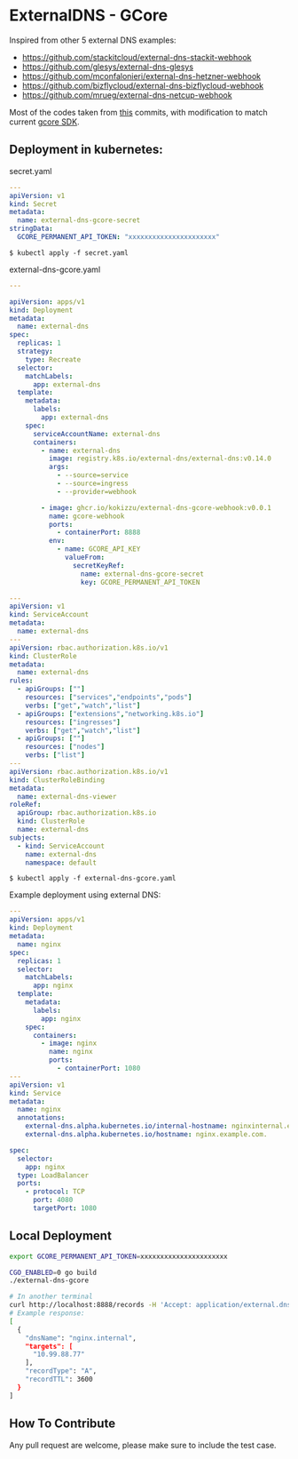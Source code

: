 
# ExternalDNS - GCore

Inspired from other 5 external DNS examples:
- https://github.com/stackitcloud/external-dns-stackit-webhook
- https://github.com/glesys/external-dns-glesys
- https://github.com/mconfalonieri/external-dns-hetzner-webhook
- https://github.com/bizflycloud/external-dns-bizflycloud-webhook
- https://github.com/mrueg/external-dns-netcup-webhook

Most of the codes taken from [this](//github.com/kubernetes-sigs/external-dns/pull/2203/commits) commits, 
with modification to match current [gcore SDK](//github.com/G-Core/gcore-dns-sdk-go).

## Deployment in kubernetes:

secret.yaml

```yaml
---
apiVersion: v1
kind: Secret
metadata:
  name: external-dns-gcore-secret
stringData:
  GCORE_PERMANENT_API_TOKEN: "xxxxxxxxxxxxxxxxxxxxxx"
```

`$ kubectl apply -f secret.yaml`

external-dns-gcore.yaml

```yaml
---

apiVersion: apps/v1
kind: Deployment
metadata:
  name: external-dns
spec:
  replicas: 1
  strategy:
    type: Recreate
  selector:
    matchLabels:
      app: external-dns
  template:
    metadata:
      labels:
        app: external-dns
    spec:
      serviceAccountName: external-dns
      containers:
        - name: external-dns
          image: registry.k8s.io/external-dns/external-dns:v0.14.0
          args:
            - --source=service
            - --source=ingress
            - --provider=webhook

        - image: ghcr.io/kokizzu/external-dns-gcore-webhook:v0.0.1
          name: gcore-webhook
          ports:
            - containerPort: 8888
          env:
            - name: GCORE_API_KEY
              valueFrom:
                secretKeyRef:
                  name: external-dns-gcore-secret
                  key: GCORE_PERMANENT_API_TOKEN

---
apiVersion: v1
kind: ServiceAccount
metadata:
  name: external-dns
---
apiVersion: rbac.authorization.k8s.io/v1
kind: ClusterRole
metadata:
  name: external-dns
rules:
  - apiGroups: [""]
    resources: ["services","endpoints","pods"]
    verbs: ["get","watch","list"]
  - apiGroups: ["extensions","networking.k8s.io"]
    resources: ["ingresses"]
    verbs: ["get","watch","list"]
  - apiGroups: [""]
    resources: ["nodes"]
    verbs: ["list"]
---
apiVersion: rbac.authorization.k8s.io/v1
kind: ClusterRoleBinding
metadata:
  name: external-dns-viewer
roleRef:
  apiGroup: rbac.authorization.k8s.io
  kind: ClusterRole
  name: external-dns
subjects:
  - kind: ServiceAccount
    name: external-dns
    namespace: default 
```

`$ kubectl apply -f external-dns-gcore.yaml`

Example deployment using external DNS:

```yaml
---
apiVersion: apps/v1
kind: Deployment
metadata:
  name: nginx
spec:
  replicas: 1
  selector:
    matchLabels:
      app: nginx
  template:
    metadata:
      labels:
        app: nginx
    spec:
      containers:
        - image: nginx
          name: nginx
          ports:
            - containerPort: 1080
---
apiVersion: v1
kind: Service
metadata:
  name: nginx
  annotations:
    external-dns.alpha.kubernetes.io/internal-hostname: nginxinternal.example.com.
    external-dns.alpha.kubernetes.io/hostname: nginx.example.com.

spec:
  selector:
    app: nginx
  type: LoadBalancer
  ports:
    - protocol: TCP
      port: 4080
      targetPort: 1080
```

## Local Deployment

```bash
export GCORE_PERMANENT_API_TOKEN=xxxxxxxxxxxxxxxxxxxxxx

CGO_ENABLED=0 go build
./external-dns-gcore

# In another terminal
curl http://localhost:8888/records -H 'Accept: application/external.dns.webhook+json;version=1'
# Example response:
[
  {
    "dnsName": "nginx.internal",
    "targets": [
      "10.99.88.77"
    ],
    "recordType": "A",
    "recordTTL": 3600
  }
]
```

## How To Contribute

Any pull request are welcome, please make sure to include the test case.